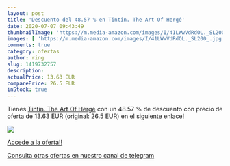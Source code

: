 ```yaml
---
layout: post
title: 'Descuento del 48.57 % en Tintin. The Art Of Hergé'
date: 2020-07-07 09:43:49
thumbnailImage: 'https://m.media-amazon.com/images/I/41LWwVdRdOL._SL200_.jpg'
images: [ 'https://m.media-amazon.com/images/I/41LWwVdRdOL._SL200_.jpg' ]
comments: true
category: ofertas
author: ring
slug: 1419732757
description:
actualPrice: 13.63 EUR
comparePrice: 26.5 EUR
inStock: true
---
```


Tienes [Tintin. The Art Of Hergé](https://www.amazon.com/dp/1419732757/?tag=redken08-20) con un 48.57 % de descuento con precio de oferta de 13.63 EUR (original: 26.5 EUR) en el siguiente enlace!

[![](https://m.media-amazon.com/images/I/41LWwVdRdOL._SL200_.jpg)](https://www.amazon.com/dp/1419732757/?tag=redken08-20)

[Accede a la oferta!!](https://www.amazon.com/dp/1419732757/?tag=redken08-20)

[Consulta otras ofertas en nuestro canal de telegram](https://t.me/s/ofertas25)
